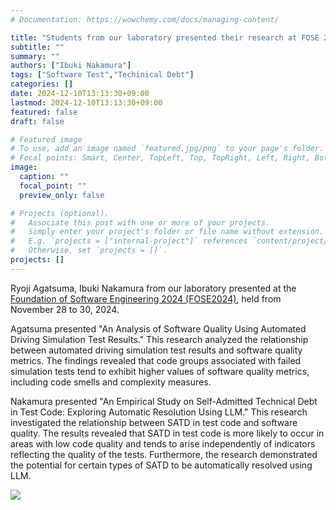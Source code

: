 ```yaml
---
# Documentation: https://wowchemy.com/docs/managing-content/

title: "Students from our laboratory presented their research at FOSE 2024"
subtitle: ""
summary: ""
authors: ["Ibuki Nakamura"]
tags: ["Software Test","Techinical Debt"]
categories: []
date: 2024-12-10T13:13:30+09:00
lastmod: 2024-12-10T13:13:30+09:00
featured: false
draft: false

# Featured image
# To use, add an image named `featured.jpg/png` to your page's folder.
# Focal points: Smart, Center, TopLeft, Top, TopRight, Left, Right, BottomLeft, Bottom, BottomRight.
image:
  caption: ""
  focal_point: ""
  preview_only: false

# Projects (optional).
#   Associate this post with one or more of your projects.
#   Simply enter your project's folder or file name without extension.
#   E.g. `projects = ["internal-project"]` references `content/project/deep-learning/index.md`.
#   Otherwise, set `projects = []`.
projects: []
---
```

Ryoji Agatsuma, Ibuki Nakamura from our laboratory presented at the [Foundation of Software Engineering 2024 (FOSE2024)](https://fose.jssst.or.jp/fose2024/), held from November 28 to 30, 2024.

Agatsuma presented "An Analysis of Software Quality Using Automated Driving Simulation Test Results." This research analyzed the relationship between automated driving simulation test results and software quality metrics. The findings revealed that code groups associated with failed simulation tests tend to exhibit higher values of software quality metrics, including code smells and complexity measures.

Nakamura presented "An Empirical Study on Self-Admitted Technical Debt in Test Code: Exploring Automatic Resolution Using LLM." This research investigated the relationship between SATD in test code and software quality. The results revealed that SATD in test code is more likely to occur in areas with low code quality and tends to arise independently of indicators reflecting the quality of the tests. Furthermore, the research demonstrated the potential for certain types of SATD to be automatically resolved using LLM.

![](nakamura.jpg)
